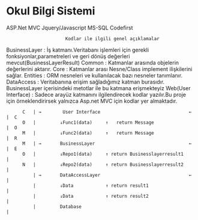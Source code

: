 # Okul Bilgi Sistemi  
ASP.Net MVC
Jquery/Javascript
MS-SQL
Codefirst

                          Kodlar ile ilgili genel açıklamalar
BusinessLayer : İş katmanı.Veritabanı işlemleri için gerekli fonksiyonlar,parametreleri ve geri dönüş değerleri mevcut(BusinessLayerResult)
Common   : Katmanlar arasında objelerin değerlerini aktarır.
Core : Katmanlar arası Nesne/Class implement ilişkilerini sağlar.
Entities : ORM nesneleri ve  kullanılacak bazı nesneler tanımlanır.
DataAccess : Veritabanına erişim sağladığımız katman burasıdır. BusinessLayer içerisindeki metotlar ile bu katmana erişmekteyiz 
Web(User Interface) : Sadece arayüz katmanını ilgilendirecek kodlar yazılır.Bu proje için örneklendirirsek yalnızca Asp.net MVC için kodlar yer almaktadır.


          C   | →        User Interface                                 ← |  C
          O   |         ↓Func1(data)     ↑   return Message               |  O
          M   |         ↓Func2(data)     ↑   return Message               |  R
          M   | →       BusinessLayer                                   ← |  E
          O   |         ↓Repo1(data)     ↑ return Businesslayerresult1    |
          N   |         ↓Repo2(data)     ↑ return Businesslayerresult2    |
              | →       DataAccessLayer                                 ← |
              |         ↓Data            ↑ return result1                 |
              |         ↓Data            ↑ return result2                 |
              |         Database                                          |
